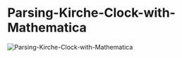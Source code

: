 # Parsing-Kirche-Clock-with-Mathematica
![Parsing-Kirche-Clock-with-Mathematica](https://github.com/TrueGuy/Parsing-Kirche-Clock-with-Mathematica/blob/master/animation.gif?raw=true)
